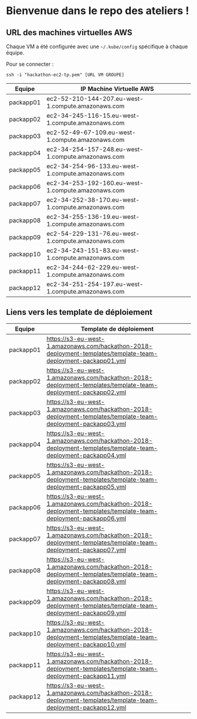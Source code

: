 # Bienvenue dans le repo des ateliers !

## URL des machines virtuelles AWS

Chaque VM a été configurée avec une `~/.kube/config` spécifique à chaque équipe. 

Pour se connecter : 
```
ssh -i "hackathon-ec2-tp.pem" [URL VM GROUPE] 
```
| Equipe | IP Machine Virtuelle AWS |
|------|-------|
| packapp01 | ec2-52-210-144-207.eu-west-1.compute.amazonaws.com |
| packapp02 | ec2-34-245-116-15.eu-west-1.compute.amazonaws.com |
| packapp03 | ec2-52-49-67-109.eu-west-1.compute.amazonaws.com |
| packapp04 | ec2-34-254-157-248.eu-west-1.compute.amazonaws.com |
| packapp05 | ec2-34-254-96-133.eu-west-1.compute.amazonaws.com |
| packapp06 | ec2-34-253-192-160.eu-west-1.compute.amazonaws.com |
| packapp07 | ec2-34-252-38-170.eu-west-1.compute.amazonaws.com |
| packapp08 | ec2-34-255-136-19.eu-west-1.compute.amazonaws.com |
| packapp09 | ec2-54-229-131-76.eu-west-1.compute.amazonaws.com |
| packapp10 | ec2-34-243-151-83.eu-west-1.compute.amazonaws.com |
| packapp11 | ec2-34-244-62-229.eu-west-1.compute.amazonaws.com |
| packapp12 | ec2-34-251-254-197.eu-west-1.compute.amazonaws.com |

## Liens vers les template de déploiement

| Equipe | Template de déploiement |
|------|-------|
| packapp01 | https://s3-eu-west-1.amazonaws.com/hackathon-2018-deployment-templates/template-team-deployment-packapp01.yml |
| packapp02 | https://s3-eu-west-1.amazonaws.com/hackathon-2018-deployment-templates/template-team-deployment-packapp02.yml |
| packapp03 | https://s3-eu-west-1.amazonaws.com/hackathon-2018-deployment-templates/template-team-deployment-packapp03.yml |
| packapp04 | https://s3-eu-west-1.amazonaws.com/hackathon-2018-deployment-templates/template-team-deployment-packapp04.yml |
| packapp05 | https://s3-eu-west-1.amazonaws.com/hackathon-2018-deployment-templates/template-team-deployment-packapp05.yml |
| packapp06 | https://s3-eu-west-1.amazonaws.com/hackathon-2018-deployment-templates/template-team-deployment-packapp06.yml |
| packapp07 | https://s3-eu-west-1.amazonaws.com/hackathon-2018-deployment-templates/template-team-deployment-packapp07.yml |
| packapp08 | https://s3-eu-west-1.amazonaws.com/hackathon-2018-deployment-templates/template-team-deployment-packapp08.yml |
| packapp09 | https://s3-eu-west-1.amazonaws.com/hackathon-2018-deployment-templates/template-team-deployment-packapp09.yml |
| packapp10 | https://s3-eu-west-1.amazonaws.com/hackathon-2018-deployment-templates/template-team-deployment-packapp10.yml |
| packapp11 | https://s3-eu-west-1.amazonaws.com/hackathon-2018-deployment-templates/template-team-deployment-packapp11.yml |
| packapp12 | https://s3-eu-west-1.amazonaws.com/hackathon-2018-deployment-templates/template-team-deployment-packapp12.yml |
